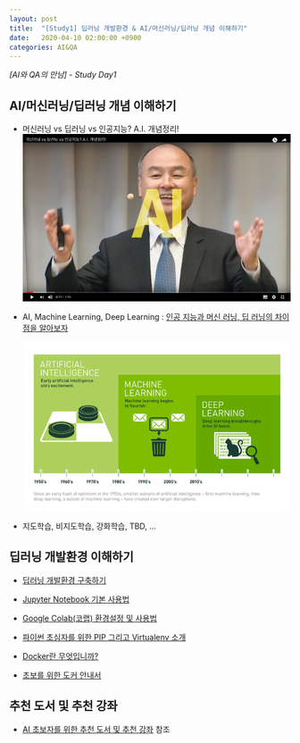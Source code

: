 ```yaml
---
layout: post
title:  "[Study1] 딥러닝 개발환경 & AI/머신러닝/딥러닝 개념 이해하기"
date:   2020-04-10 02:00:00 +0900
categories: AI&QA
---
```


*[AI와 QA의 만남] - Study Day1*

## AI/머신러닝/딥러닝 개념 이해하기

- 머신러닝 vs 딥러닝 vs 인공지능? A.I. 개념정리!
  [![AI 개념정리 동영상](/img/ai-concept-youtube.png)](https://www.youtube.com/watch?v=arbbhHyRP90)

- AI, Machine Learning, Deep Learning : [인공 지능과 머신 러닝, 딥 러닝의 차이점을 알아보자](https://blogs.nvidia.co.kr/2016/08/03/difference_ai_learning_machinelearning/)

    ![ai-machinelearning-deeplearning](/img/ai-machinelearning-deeplearning.png)

- 지도학습, 비지도학습, 강화학습, TBD, ... 

## 딥러닝 개발환경 이해하기

- [딥러닝 개발환경 구축하기](https://sungalex.github.io/developer/2020/04/06/딥러닝-개발환경-구축하기-Windows.html#ide(visual-studio-code)-설치하기)

- [Jupyter Notebook 기본 사용법](https://greeksharifa.github.io/references/2019/01/26/Jupyter-usage/#jupyter의-기본-사용법)

- [Google Colab(코랩) 환경설정 및 사용법](https://theorydb.github.io/dev/2019/08/23/dev-ml-colab/)

- [파이썬 초심자를 위한 PIP 그리고 Virtualenv 소개](https://medium.com/@dan_kim/파이썬-초심자를-위한-pip-그리고-virtualenv-소개-a53512fab3c2)

- [Docker란 무엇입니까?](https://aws.amazon.com/ko/docker/)

- [초보를 위한 도커 안내서](https://subicura.com/2017/01/19/docker-guide-for-beginners-1.html)

## 추천 도서 및 추천 강좌

- [AI 초보자를 위한 추천 도서 및 추천 강좌][recommendation] 참조

[recommendation]: https://sungalex.github.io/ai&asr/ai&nlp/ai&qa/ai&vision/python/2020/04/09/AI-추천도서-추천강좌.html
